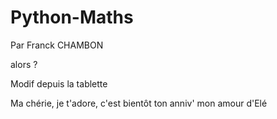 # Python-Maths

Par Franck CHAMBON

alors ?

Modif depuis la tablette

Ma chérie, je t'adore, c'est bientôt ton anniv' mon amour d'Elé

